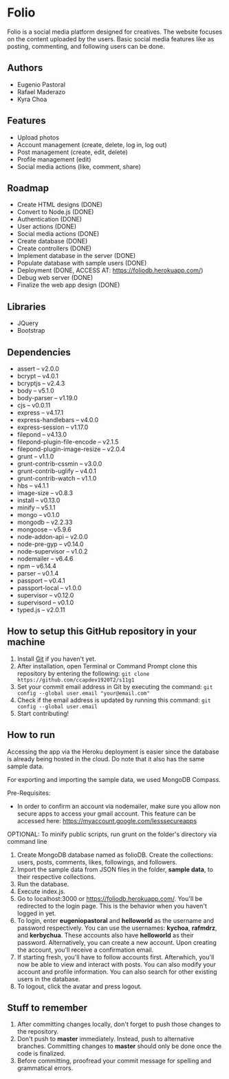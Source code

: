 # Folio

Folio is a social media platform designed for creatives. The website focuses on the content uploaded by the users. Basic social media features like as posting, commenting, and following users can be done.

## Authors
- Eugenio Pastoral
- Rafael Maderazo
- Kyra Choa

## Features
- Upload photos
- Account management (create, delete, log in, log out)
- Post management (create, edit, delete)
- Profile management (edit)
- Social media actions (like, comment, share)

## Roadmap
- Create HTML designs (DONE)
- Convert to Node.js (DONE)
- Authentication (DONE)
- User actions (DONE)
- Social media actions (DONE)
- Create database (DONE)
- Create controllers (DONE)
- Implement database in the server (DONE)
- Populate database with sample users (DONE)
- Deployment (DONE, ACCESS AT: https://foliodb.herokuapp.com/)
- Debug web server (DONE)
- Finalize the web app design (DONE)

## Libraries
- JQuery
- Bootstrap

## Dependencies
- assert – v2.0.0
- bcrypt – v4.0.1
- bcryptjs – v2.4.3
- body – v5.1.0
- body-parser – v1.19.0
- cjs – v0.0.11
- express – v4.17.1
- express-handlebars – v4.0.0
- express-session – v1.17.0
- filepond – v4.13.0
- filepond-plugin-file-encode – v2.1.5
- filepond-plugin-image-resize – v2.0.4
- grunt – v1.1.0
- grunt-contrib-cssmin – v3.0.0
- grunt-contrib-uglify – v4.0.1
- grunt-contrib-watch – v1.1.0
- hbs – v4.1.1
- image-size – v0.8.3
- install – v0.13.0
- minify – v5.1.1
- mongo – v0.1.0
- mongodb – v2.2.33
- mongoose – v5.9.6
- node-addon-api – v2.0.0
- node-pre-gyp – v0.14.0
- node-supervisor – v1.0.2
- nodemailer – v6.4.6
- npm – v6.14.4
- parser – v0.1.4
- passport – v0.4.1
- passport-local – v1.0.0
- supervisor – v0.12.0
- supervisord – v0.1.0
- typed.js – v2.0.11

## How to setup this GitHub repository in your machine

1. Install [Git](https://git-scm.com/downloads) if you haven't yet.
2. After installation, open Terminal or Command Prompt clone this repository by entering the following:
`git clone https://github.com/ccapdev1920T2/s11g1`
3. Set your commit email address in Git by executing the command:
`git config --global user.email "your@email.com"`
4. Check if the email address is updated by running this command:
`git config --global user.email`
5. Start contributing!

## How to run
Accessing the app via the Heroku deployment is easier since the database is already being hosted in the cloud. Do note that it also has the same sample data.

For exporting and importing the sample data, we used MongoDB Compass.

Pre-Requisites:
- In order to confirm an account via nodemailer, make sure you allow non secure apps to access your gmail account. This feature can be accessed here: https://myaccount.google.com/lesssecureapps

OPTIONAL: To minify public scripts, run grunt on the folder's directory via command line
1. Create MongoDB database named as folioDB. Create the collections: users, posts, comments, likes, followings, and followers.
2. Import the sample data from JSON files in the folder, **sample data**, to their respective collections.
3. Run the database.
4. Execute index.js.
5. Go to localhost:3000 or https://foliodb.herokuapp.com/. You'll be redirected to the login page. This is the behavior when you haven't logged in yet.
6. To login, enter **eugeniopastoral** and **helloworld** as the username and password respectively. You can use the usernames: **kychoa**, **rafmdrz**, and **kerbychua**. These accounts also have **helloworld** as their password. Alternatively, you can create a new account. Upon creating the account, you'll receive a confirmation email.
7. If starting fresh, you'll have to follow accounts first. Afterwhich, you'll now be able to view and interact with posts. You can also modify your account and profile information. 
   You can also search for other existing users in the database.
8. To logout, click the avatar and press logout.

## Stuff to remember

1. After committing changes locally, don't forget to push those changes to the repository.
2. Don't push to **master** immediately. Instead, push to alternative branches. Committing changes to **master** should only be done once the code is finalized.
3. Before committing, proofread your commit message for spelling and grammatical errors.
